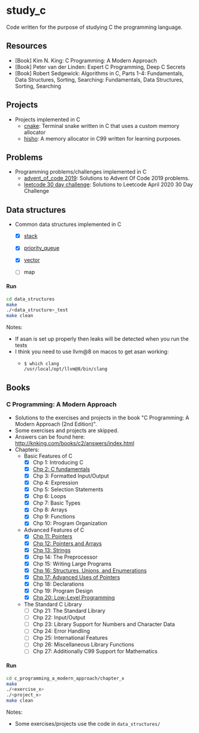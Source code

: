 # study_c

Code written for the purpose of studying C the programming language.

## Resources

- [Book] Kim N. King: C Programming: A Modern Approach
- [Book] Peter van der Linden: Expert C Programming, Deep C Secrets
- [Book] Robert Sedgewick: Algorithms in C, Parts 1-4: Fundamentals, Data Structures, Sorting, Searching: Fundamentals, Data Structures, Sorting, Searching

## Projects

- Projects implemented in C
    - [cnake](https://github.com/SourenP/cnake): Terminal snake written in C that uses a custom memory allocator
    - [hisho](https://github.com/SourenP/cnake): A memory allocator in C99 written for learning purposes.

## Problems

- Programming problems/challenges implemented in C
  - [advent_of_code 2019](https://github.com/SourenP/advent_of_code/tree/master/2019): Solutions to Advent Of Code 2019 problems.
  - [leetcode 30 day challenge](https://github.com/SourenP/leetcode/tree/master/30_day_challenge/solutions_c): Solutions to Leetcode April 2020 30 Day Challenge

## Data structures

- Common data structures implemented in C
    - [X] [stack](data_structures/stack.c)
    - [X] [priority_queue](data_structures/priority_queue.c)
    - [X] [vector](data_structures/vector.c)
    - [ ] map


#### Run

```bash
cd data_structures
make
./<data_structure>_test
make clean
```

Notes:
- If asan is set up properly then leaks will be detected when you run the tests
- I think you need to use llvm@8 on macos to get asan working:
  - ```
    $ which clang
    /usr/local/opt/llvm@8/bin/clang
    ```

## Books

### C Programming: A Modern Approach

- Solutions to the exercises and projects in the book "C Programming: A Modern Approach (2nd Edition)".
- Some exercises and projects are skipped.
- Answers can be found here: http://knking.com/books/c2/answers/index.html
- Chapters:
    - Basic Features of C
        - [X] Chp 1: Introducing C
        - [X] [Chp 2: C fundamentals](c_programming_a_modern_approach/chapter_02)
        - [X] Chp 3: Formatted Input/Output
        - [X] Chp 4: Expression
        - [X] Chp 5: Selection Statements
        - [X] Chp 6: Loops
        - [X] Chp 7: Basic Types
        - [X] Chp 8: Arrays
        - [X] Chp 9: Functions
        - [X] Chp 10: Program Organization
    - Advanced Features of C
        - [X] [Chp 11: Pointers](c_programming_a_modern_approach/chapter_11)
        - [X] [Chp 12: Pointers and Arrays](c_programming_a_modern_approach/chapter_12)
        - [X] [Chp 13: Strings](c_programming_a_modern_approach/chapter_13)
        - [X] Chp 14: The Preprocessor
        - [X] Chp 15: Writing Large Programs
        - [X] [Chp 16: Structures, Unions, and Enumerations](c_programming_a_modern_approach/chapter_16)
        - [X] [Chp 17: Advanced Uses of Pointers](c_programming_a_modern_approach/chapter_17)
        - [X] Chp 18: Declarations
        - [X] Chp 19: Program Design
        - [X] [Chp 20: Low-Level Programming](c_programming_a_modern_approach/chapter_20)
    - The Standard C Library
        - [ ] Chp 21: The Standard Library
        - [ ] Chp 22: Input/Output
        - [ ] Chp 23: Library Support for Numbers and Character Data
        - [ ] Chp 24: Error Handling
        - [ ] Chp 25: International Features
        - [ ] Chp 26: Miscellaneous Library Functions
        - [ ] Chp 27: Additionally C99 Support for Mathematics

#### Run

```bash
cd c_programming_a_modern_approach/chapter_x
make
./<exercise_x>
./<project_x>
make clean
```

Notes:
  - Some exercises/projects use the code in `data_structures/`

